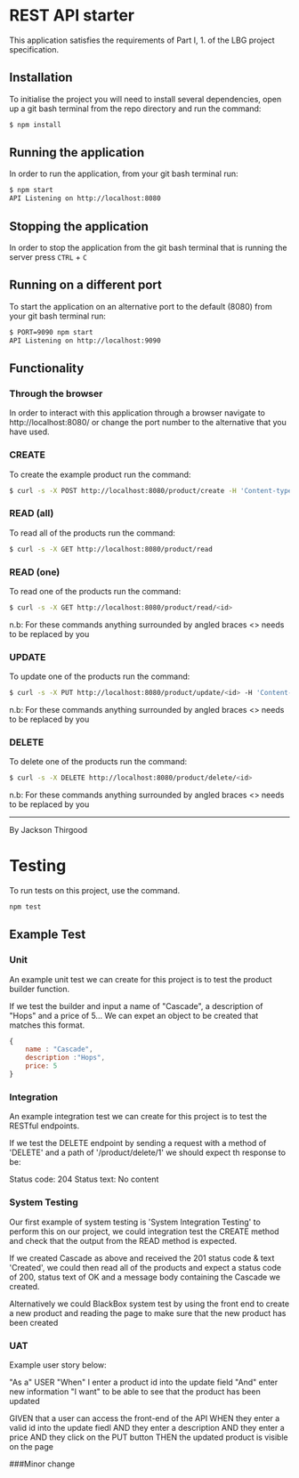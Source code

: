 # REST API starter

This application satisfies the requirements of Part I, 1. of the LBG project specification.

## Installation

To initialise the project you will need to install several dependencies, open up a git bash terminal from the repo directory and run the command:

~~~ bash
$ npm install
~~~

## Running the application

In order to run the application, from your git bash terminal run:

~~~ bash
$ npm start
API Listening on http://localhost:8080
~~~

## Stopping the application

In order to stop the application from the git bash terminal that is running the server press ``CTRL`` + ``C``

## Running on a different port

To start the application on an alternative port to the default (8080) from your git bash terminal run:

~~~ bash
$ PORT=9090 npm start
API Listening on http://localhost:9090
~~~

## Functionality

### Through the browser

In order to interact with this application through a browser navigate to http://localhost:8080/ or change the port number to the alternative that you have used.

### CREATE

To create the example product run the command:

~~~ bash
$ curl -s -X POST http://localhost:8080/product/create -H 'Content-type:application/json' -d '{"name":"example product", "description":"this is an example", "price":9.99}'
~~~

### READ (all)

To read all of the products run the command:

~~~ bash
$ curl -s -X GET http://localhost:8080/product/read
~~~

### READ (one)

To read one of the products run the command:

~~~ bash
$ curl -s -X GET http://localhost:8080/product/read/<id>
~~~

n.b: For these commands anything surrounded by angled braces <> needs to be replaced by you

### UPDATE

To update one of the products run the command:

~~~ bash
$ curl -s -X PUT http://localhost:8080/product/update/<id> -H 'Content-type:application/json'  -d '{"name":"updated product", "description":"its brand new", "price":99.99}'
~~~

n.b: For these commands anything surrounded by angled braces <> needs to be replaced by you

### DELETE

To delete one of the products run the command:

~~~ bash
$ curl -s -X DELETE http://localhost:8080/product/delete/<id>
~~~

n.b: For these commands anything surrounded by angled braces <> needs to be replaced by you

---

By Jackson Thirgood

# Testing

To run tests on this project, use the command.

~~~ bash
npm test
~~~

## Example Test

### Unit

An example unit test we can create for this project is to test the product builder function.

If we test the builder and input a name of "Cascade", a description of "Hops" and a price of 5... We can expet an object to be created that matches this format.

~~~ javascript
{
    name : "Cascade",
    description :"Hops",
    price: 5
}
~~~

### Integration

An example integration test we can create for this project is to test the RESTful endpoints.

If we test the DELETE endpoint by sending a request with a method of 'DELETE' and a path of '/product/delete/1' we should expect th response to be:

Status code: 204
Status text: No content    

### System Testing

Our first example of system testing is 'System Integration Testing' to perform this on our project, we could integration test the CREATE method and check that the output from the READ method is expected.

If we created  Cascade as above and received the 201 status code & text 'Created', we could then read all of the products and expect a status code of 200, status text of OK and a message body containing the Cascade we created.

Alternatively we could BlackBox system test by using the front end to create a new product and reading the page to make sure that the new product has been created

### UAT

Example user story below:

"As a"      USER
"When"      I enter a product id into the update field
"And"       enter new information
"I want"    to be able to see that the product has been updated

GIVEN that a user can access the front-end of the API
WHEN they enter a valid id into the update fiedl
AND they enter a description
AND they enter a price
AND they click on the PUT button
THEN the updated product is visible on the page


###Minor change

